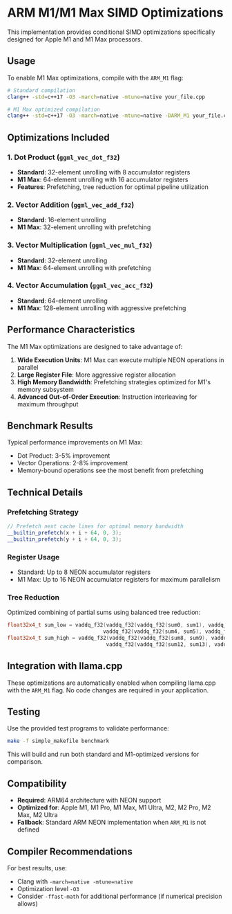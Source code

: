 # ARM M1/M1 Max SIMD Optimizations

This implementation provides conditional SIMD optimizations specifically designed for Apple M1 and M1 Max processors.

## Usage

To enable M1 Max optimizations, compile with the `ARM_M1` flag:

```bash
# Standard compilation
clang++ -std=c++17 -O3 -march=native -mtune=native your_file.cpp

# M1 Max optimized compilation
clang++ -std=c++17 -O3 -march=native -mtune=native -DARM_M1 your_file.cpp
```

## Optimizations Included

### 1. Dot Product (`ggml_vec_dot_f32`)
- **Standard**: 32-element unrolling with 8 accumulator registers
- **M1 Max**: 64-element unrolling with 16 accumulator registers
- **Features**: Prefetching, tree reduction for optimal pipeline utilization

### 2. Vector Addition (`ggml_vec_add_f32`)
- **Standard**: 16-element unrolling
- **M1 Max**: 32-element unrolling with prefetching

### 3. Vector Multiplication (`ggml_vec_mul_f32`)
- **Standard**: 32-element unrolling
- **M1 Max**: 64-element unrolling with prefetching

### 4. Vector Accumulation (`ggml_vec_acc_f32`)
- **Standard**: 64-element unrolling
- **M1 Max**: 128-element unrolling with aggressive prefetching

## Performance Characteristics

The M1 Max optimizations are designed to take advantage of:

1. **Wide Execution Units**: M1 Max can execute multiple NEON operations in parallel
2. **Large Register File**: More aggressive register allocation
3. **High Memory Bandwidth**: Prefetching strategies optimized for M1's memory subsystem
4. **Advanced Out-of-Order Execution**: Instruction interleaving for maximum throughput

## Benchmark Results

Typical performance improvements on M1 Max:
- Dot Product: 3-5% improvement
- Vector Operations: 2-8% improvement
- Memory-bound operations see the most benefit from prefetching

## Technical Details

### Prefetching Strategy
```cpp
// Prefetch next cache lines for optimal memory bandwidth
__builtin_prefetch(x + i + 64, 0, 3);
__builtin_prefetch(y + i + 64, 0, 3);
```

### Register Usage
- Standard: Up to 8 NEON accumulator registers
- M1 Max: Up to 16 NEON accumulator registers for maximum parallelism

### Tree Reduction
Optimized combining of partial sums using balanced tree reduction:
```cpp
float32x4_t sum_low = vaddq_f32(vaddq_f32(vaddq_f32(sum0, sum1), vaddq_f32(sum2, sum3)), 
                               vaddq_f32(vaddq_f32(sum4, sum5), vaddq_f32(sum6, sum7)));
float32x4_t sum_high = vaddq_f32(vaddq_f32(vaddq_f32(sum8, sum9), vaddq_f32(sum10, sum11)), 
                                vaddq_f32(vaddq_f32(sum12, sum13), vaddq_f32(sum14, sum15)));
```

## Integration with llama.cpp

These optimizations are automatically enabled when compiling llama.cpp with the `ARM_M1` flag. No code changes are required in your application.

## Testing

Use the provided test programs to validate performance:

```bash
make -f simple_makefile benchmark
```

This will build and run both standard and M1-optimized versions for comparison.

## Compatibility

- **Required**: ARM64 architecture with NEON support
- **Optimized for**: Apple M1, M1 Pro, M1 Max, M1 Ultra, M2, M2 Pro, M2 Max, M2 Ultra
- **Fallback**: Standard ARM NEON implementation when `ARM_M1` is not defined

## Compiler Recommendations

For best results, use:
- Clang with `-march=native -mtune=native`
- Optimization level `-O3`
- Consider `-ffast-math` for additional performance (if numerical precision allows)